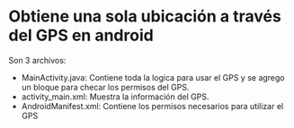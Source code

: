 # Obtiene una sola ubicación a través del GPS en android
Son 3 archivos:

* MainActivity.java: Contiene toda la logica para usar el GPS y se agrego un bloque para checar los permisos del GPS.
* activity_main.xml: Muestra la información del GPS.
* AndroidManifest.xml: Contiene los permisos necesarios para utilizar el GPS

